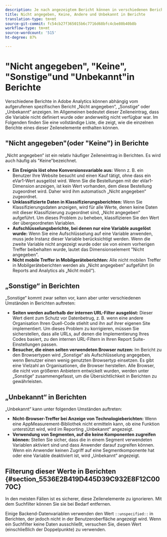 ```yaml
---
description: Je nach angezeigtem Bericht können in verschiedenen Berichten in Adobe Analytics "Nicht angegeben", "Keine", "Sonstige"oder "Unbekannt"angezeigt werden. Im Allgemeinen bedeutet dieser Zeileneintrag, dass die Variable nicht definiert wurde oder anderweitig nicht verfügbar war.
title: Nicht angegeben, Keine, Andere und Unbekannt in Berichte
translation-type: tm+mt
source-git-commit: fc54cb27f365015b6c7716d68bfc4cbe80b40b8b
workflow-type: tm+mt
source-wordcount: '515'
ht-degree: 87%

---
```



# &quot;Nicht angegeben&quot;, &quot;Keine&quot;, &quot;Sonstige&quot;und &quot;Unbekannt&quot;in Berichte

Verschiedene Berichte in Adobe Analytics können abhängig vom aufgerufenen spezifischen Bericht „Nicht angegeben“, „Sonstige“ oder „Unbekannt“ anzeigen. Im Allgemeinen bedeutet dieser Zeileneintrag, dass die Variable nicht definiert wurde oder anderweitig nicht verfügbar war. Im Folgenden finden Sie eine vollständige Liste, die zeigt, wie die einzelnen Berichte eines dieser Zeilenelemente enthalten können.

## &quot;Nicht angegeben&quot;(oder &quot;Keine&quot;) in Berichte

„Nicht angegeben“ ist ein relativ häufiger Zeileneintrag in Berichten. Es wird auch häufig als &quot;Keine&quot;bezeichnet.

* **Ein Ereignis löst ohne Konversionsvariable aus:** Wenn z. B. ein Benutzer Ihre Website besucht und einen Kauf tätigt, ohne dass ein eVar1-Wert ausgelöst wird. Wenn Sie die Bestellungen mit der eVar1-Dimension anzeigen, ist kein Wert vorhanden, dem diese Bestellung zugeordnet wird. Daher wird ihm automatisch „Nicht angegeben“ zugeordnet.
* **Unklassifizierte Daten in Klassifizierungsberichten:** Wenn Sie Klassifizierungsdaten anzeigen, wird für alle Werte, denen keine Daten mit dieser Klassifizierung zugeordnet sind, „Nicht angegeben“ aufgeführt. Um dieses Problem zu beheben, klassifizieren Sie den Wert der übergeordneten Variablen.
* **Aufschlüsselungsberichte, bei denen nur eine Variable ausgelöst wurde:** Wenn Sie eine Aufschlüsselung auf eine Variable anwenden, muss jede Instanz dieser Variable berücksichtigt werden. Wenn die zweite Variable nicht angezeigt wurde oder sie von einem vorherigen Treffer beibehalten wurde, lautet das Dimensionselement &quot;Nicht angegeben&quot;.
* **Nicht mobile Treffer in Mobilgeräteberichten:** Alle nicht mobilen Treffer in Mobilgeräteberichten werden als „Nicht angegeben“ aufgeführt (in Reports and Analytics als „Nicht mobil“).

## „Sonstige“ in Berichten

„Sonstige“ kommt zwar selten vor, kann aber unter verschiedenen Umständen in Berichten auftreten:

* **Seiten werden außerhalb der internen URL-Filter ausgelöst:** Dieser Wert dient zum Schutz vor Datenbetrug, z. B. wenn eine andere Organisation Ihren Quell-Code stiehlt und ihn auf ihrer eigenen Site implementiert. Um dieses Problem zu korrigieren, müssen Sie sicherstellen, dass alle URLs, auf denen die Implementierung Ihres Codes basiert, zu den internen URL-Filtern in Ihren Report Suite-Einstellungen passen.
* **Besucher, die einen selten verwendeten Browser nutzen:** Im Bericht zu den Browsertypen wird „Sonstige“ als Aufschlüsselung angegeben, wenn Benutzer einen wenig genutzten Browsertyp einsetzen. Es gibt eine Vielzahl an Organisationen, die Browser herstellen. Alle Browser, die nicht von größeren Anbietern entwickelt wurden, werden unter „Sonstige“ zusammengefasst, um die Übersichtlichkeit in Berichten zu gewährleisten.

## „Unbekannt“ in Berichten

„Unbekannt“ kann unter folgenden Umständen auftreten:

* **Nicht-Browser-Treffer bei Anzeige von Technologieberichten:** Wenn eine AppMeasurement-Bibliothek nicht ermitteln kann, ob eine Funktion unterstützt wird, wird im Reporting „Unbekannt“ angezeigt.
* **Verwendung von Segmenten, auf die keine Komponenten zugreifen können:** Stellen Sie sicher, dass die in einem Segment verwendeten Variablen aktiviert sind und dass Anwender darauf zugreifen können. Wenn ein Anwender keinen Zugriff auf eine Segmentkomponente hat oder eine Variable deaktiviert ist, wird „Unbekannt“ angezeigt.

## Filterung dieser Werte in Berichten {#section_5536E2B419D445D39C932E8F12C0070C}

In den meisten Fällen ist es sicherer, diese Zeilenelemente zu ignorieren. Mit dem Suchfilter können Sie sie bei Bedarf entfernen.

Einige Backend-Datenvariablen verwenden den Wert `::unspecified::` in Berichten, der jedoch nicht in der Benutzeroberfläche angezeigt wird. Wenn ein Suchfilter keine Daten ausschließt, versuchen Sie, diesen Wert (einschließlich der Doppelpunkte) zu verwenden.
